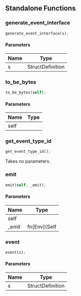## Standalone Functions

### generate_event_interface

```rust
generate_event_interface(s);
```

#### Parameters
| Name | Type |
| --- | --- |
| s | StructDefinition |

### to_be_bytes

```rust
to_be_bytes(self);
```

#### Parameters
| Name | Type |
| --- | --- |
| self |  |

### get_event_type_id

```rust
get_event_type_id();
```

Takes no parameters.

### emit

```rust
emit(self, _emit);
```

#### Parameters
| Name | Type |
| --- | --- |
| self |  |
| _emit | fn[Env](Self |

### event

```rust
event(s);
```

#### Parameters
| Name | Type |
| --- | --- |
| s | StructDefinition |

